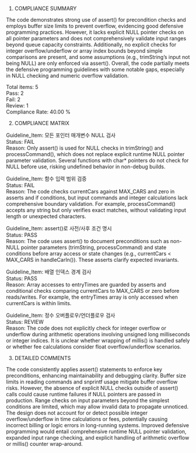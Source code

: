 1) COMPLIANCE SUMMARY

The code demonstrates strong use of assert() for precondition checks and employs buffer size limits to prevent overflow, evidencing good defensive programming practices. However, it lacks explicit NULL pointer checks on all pointer parameters and does not comprehensively validate input ranges beyond queue capacity constraints. Additionally, no explicit checks for integer overflow/underflow or array index bounds beyond simple comparisons are present, and some assumptions (e.g., trimString’s input not being NULL) are only enforced via assert(). Overall, the code partially meets the defensive programming guidelines with some notable gaps, especially in NULL checking and numeric overflow validation.

Total items: 5  
Pass: 2  
Fail: 2  
Review: 1  
Compliance Rate: 40.00 %

2) COMPLIANCE MATRIX  

Guideline_Item: 모든 포인터 매개변수 NULL 검사  
Status: FAIL  
Reason: Only assert() is used for NULL checks in trimString() and processCommand(), which does not replace explicit runtime NULL pointer parameter validation. Several functions with char* pointers do not check for NULL before use, risking undefined behavior in non-debug builds.

Guideline_Item: 함수 입력 범위 검증  
Status: FAIL  
Reason: The code checks currentCars against MAX_CARS and zero in asserts and if conditions, but input commands and integer calculations lack comprehensive boundary validation. For example, processCommand() accepts any string but only verifies exact matches, without validating input length or unexpected characters.

Guideline_Item: assert()로 사전/사후 조건 명시  
Status: PASS  
Reason: The code uses assert() to document preconditions such as non-NULL pointer parameters (trimString, processCommand) and state conditions before array access or state changes (e.g., currentCars < MAX_CARS in handleCarIn()). These asserts clarify expected invariants.

Guideline_Item: 배열 인덱스 경계 검사  
Status: PASS  
Reason: Array accesses to entryTimes are guarded by asserts and conditional checks comparing currentCars to MAX_CARS or zero before reads/writes. For example, the entryTimes array is only accessed when currentCars is within limits.

Guideline_Item: 정수 오버플로우/언더플로우 검사  
Status: REVIEW  
Reason: The code does not explicitly check for integer overflow or underflow during arithmetic operations involving unsigned long milliseconds or integer indices. It is unclear whether wrapping of millis() is handled safely or whether fee calculations consider float overflow/underflow scenarios.

3) DETAILED COMMENTS

The code consistently applies assert() statements to enforce key preconditions, enhancing maintainability and debugging clarity. Buffer size limits in reading commands and snprintf usage mitigate buffer overflow risks. However, the absence of explicit NULL checks outside of assert() calls could cause runtime failures if NULL pointers are passed in production. Range checks on input parameters beyond the simplest conditions are limited, which may allow invalid data to propagate unnoticed. The design does not account for or detect possible integer overflow/underflow in time calculations or fees, potentially causing incorrect billing or logic errors in long-running systems. Improved defensive programming would entail comprehensive runtime NULL pointer validation, expanded input range checking, and explicit handling of arithmetic overflow or millis() counter wrap-around.